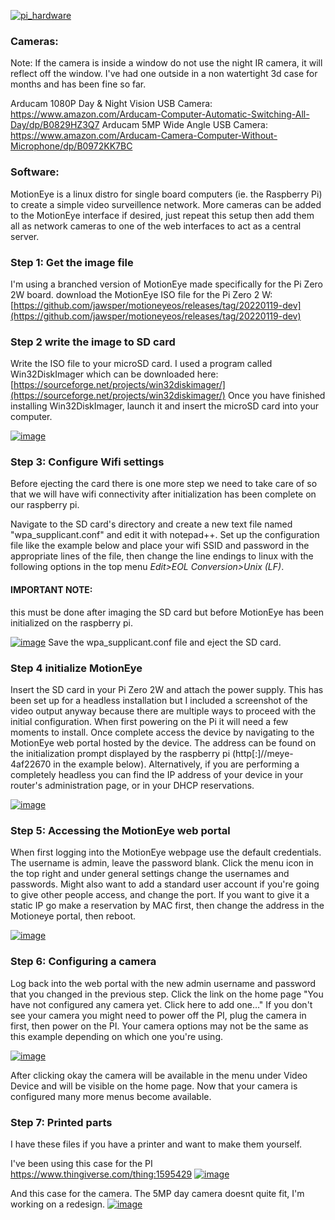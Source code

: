 
[![pi_hardware](https://user-images.githubusercontent.com/110564012/236584678-bbba299f-493c-4603-8ee0-4370afe01251.png)](https://user-images.githubusercontent.com/110564012/236584678-bbba299f-493c-4603-8ee0-4370afe01251.png)
### Cameras:
Note: If the camera is inside a window do not use the night IR camera, it will reflect off the window. I've had one outside in a non watertight 3d case for months and has been fine so far.

Arducam 1080P Day & Night Vision USB Camera: https://www.amazon.com/Arducam-Computer-Automatic-Switching-All-Day/dp/B0829HZ3Q7
Arducam 5MP Wide Angle USB Camera: https://www.amazon.com/Arducam-Camera-Computer-Without-Microphone/dp/B0972KK7BC

### Software:
MotionEye is a linux distro for single board computers (ie. the Raspberry Pi) to create a simple video surveillence network. More cameras can be added to the MotionEye interface if desired, just repeat this setup then add them all as network cameras to one of the web interfaces to act as a central server.

### Step 1: Get the image file
I'm using a branched version of MotionEye made specifically for the Pi Zero 2W board. download the MotionEye ISO file for the Pi Zero 2 W: [https://github.com/jawsper/motioneyeos/releases/tag/20220119-dev](https://github.com/jawsper/motioneyeos/releases/tag/20220119-dev)

### Step 2 write the image to SD card
Write the ISO file to your microSD card. I used a program called Win32DiskImager which can be downloaded here: [https://sourceforge.net/projects/win32diskimager/](https://sourceforge.net/projects/win32diskimager/) Once you have finished installing Win32DiskImager, launch it and insert the microSD card into your computer.

[![image](https://user-images.githubusercontent.com/110564012/235790174-e06137ae-43d0-4eb0-b190-9765d28c2335.png)](https://user-images.githubusercontent.com/110564012/235790174-e06137ae-43d0-4eb0-b190-9765d28c2335.png)

### Step 3: Configure Wifi settings
Before ejecting the card there is one more step we need to take care of so that we will have wifi connectivity after initialization has been complete on our raspberry pi.

Navigate to the SD card's directory and create a new text file named "wpa_supplicant.conf" and edit it with notepad++. Set up the configuration file like the example below and place your wifi SSID and password in the appropriate lines of the file, then change the line endings to linux with the following options in the top menu _Edit>EOL Conversion>Unix (LF)_. 

#### IMPORTANT NOTE: 
this must be done after imaging the SD card but before MotionEye has been initialized on the raspberry pi.

[![image](https://user-images.githubusercontent.com/110564012/235792381-70a690d5-7b17-4f43-91e8-e47846494abe.png)](https://user-images.githubusercontent.com/110564012/235792381-70a690d5-7b17-4f43-91e8-e47846494abe.png)
Save the wpa_supplicant.conf file and eject the SD card.

### Step 4 initialize MotionEye
Insert the SD card in your Pi Zero 2W and attach the power supply. This has been set up for a headless installation but I included a screenshot of the video output anyway because there are multiple ways to proceed with the initial configuration. When first powering on the Pi it will need a few moments to install. Once complete access the device by navigating to the MotionEye web portal hosted by the device. The address can be found on the initialization prompt displayed by the raspberry pi (http[:]//meye-4af22670 in the example below). Alternatively, if you are performing a completely headless you can find the IP address of your device in your router's administration page, or in your DHCP reservations.

[![image](https://user-images.githubusercontent.com/110564012/235792492-9c87b22b-df60-4e49-bf6f-58b954f0dfca.png)](https://user-images.githubusercontent.com/110564012/235792492-9c87b22b-df60-4e49-bf6f-58b954f0dfca.png)

### Step 5: Accessing the MotionEye web portal
When first logging into the MotionEye webpage use the default credentials. The username is admin, leave the password blank. Click the menu icon in the top right and under general settings change the usernames and passwords. Might also want to add a standard user account if you're going to give other people access, and change the port. If you want to give it a static IP go make a reservation by MAC first, then change the address in the Motioneye portal, then reboot.

[![image](https://user-images.githubusercontent.com/110564012/235792568-f27d5af6-a159-44c1-911f-63c298fb34c9.png)](https://user-images.githubusercontent.com/110564012/235792568-f27d5af6-a159-44c1-911f-63c298fb34c9.png)

### Step 6: Configuring a camera
Log back into the web portal with the new admin username and password that you changed in the previous step. Click the link on the home page "You have not configured any camera yet. Click here to add one…" If you don't see your camera you might need to power off the PI, plug the camera in first, then power on the PI. Your camera options may not be the same as this example depending on which one you're using.

[![image](https://user-images.githubusercontent.com/110564012/235792640-9c050ab1-4e53-46e3-8172-5fdedaeb2182.png)](https://user-images.githubusercontent.com/110564012/235792640-9c050ab1-4e53-46e3-8172-5fdedaeb2182.png)

After clicking okay the camera will be available in the menu under Video Device and will be visible on the home page. Now that your camera is configured many more menus become available.

### Step 7: Printed parts
I have these files if you have a printer and want to make them yourself.

I've been using this case for the PI
https://www.thingiverse.com/thing:1595429
[![image](https://user-images.githubusercontent.com/110564012/236585341-1eb222af-aba4-4b00-bc6e-d2cfa7bb68f9.png)](https://user-images.githubusercontent.com/110564012/236585341-1eb222af-aba4-4b00-bc6e-d2cfa7bb68f9.png)

And this case for the camera. The 5MP day camera doesnt quite fit, I'm working on a redesign.
[![image](https://user-images.githubusercontent.com/110564012/236586575-7bc67fa9-2325-449b-9123-7895821f928e.png)](https://user-images.githubusercontent.com/110564012/236586575-7bc67fa9-2325-449b-9123-7895821f928e.png)
